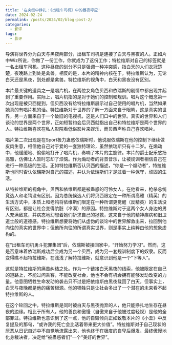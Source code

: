 ```yaml
---
title: '在夹缝中挣扎：《出租车司机》中的昼夜呼应'
date: 2024-02-24
permalink: /posts/2024/02/blog-post-2/
categories: 
  - 影评
tags:
  - 影评
---
```

导演将世界分为白天与黑夜两部分，出租车司机是连接了白天与黑夜的人。正如片中Wiz所说，你做了一份工作，你就成为了这份工作；特拉维斯对自己的标签就是一名出租车司机。这种昼夜的划分不只是强调一种冲突感，指白天的人们衣冠楚楚，夜晚路上到处是禽兽。相反的是，本片的精神内核在于，特拉维斯认为，无论白天还是黑夜，到处都是禽兽。特拉维斯的视角中，白天和黑夜没有区别。

本片最关键的道具之一是唱片机，在两位女角色贝西和依瑞斯的剧情中都出现并起到了重要作用。实际上，唱片机指的是对于她们的控制和规训。唱片这个概念第一次出现是被贝西提到，但贝西没有给特拉维斯展示过自己使用的唱片机，当然如果她真的有唱片机的话。特拉维斯对于世界的了解一方面来自于眼睛，这是真实的世界，另一方面来自于一个破旧的电视机，这是人们口中的世界。真实的世界和人们谈论的世界是两个世界，正如短暂约会后贝西就指出自己和特拉维斯是两个世界的人。特拉维斯喜欢在私人影院看低俗影片来娱乐，而贝西声称自己喜欢唱片。

唱片第二次出现是在Sport极力蛊惑依瑞斯时，他说服依瑞斯在他的控制下继续做皮肉生意，相信他自己对于爱的一套独特理论，虽然依瑞斯只有十二岁。在煽动中，他缓缓地、偷偷地打开了唱片机，奏响了本片的主旋律。本片的爵士配乐悠扬高雅，仿佛让人暂时忘却了烦恼。作为煽动者的背景音乐，让被规训者相信自己在进行一种高级的生活。正如特拉维斯否认贝西的描述，“你是一个煽动者”，特拉维斯也同时否认依瑞斯对自己的描述，并认为依瑞斯们才是过着一种保守，顽固的生活。

从特拉维斯的视角中，贝西和依维斯都是被蛊惑的可怜女人。在他看来，枪杀总统竞选人和老鸨没有区别。因为总统候选人们将贝西限定在一种所谓高雅（精英）的生活方式中，本质上和老鸨将依维斯们限定在一种所谓更觉醒（反精英）的生活没有区别，都是让社会变得肮脏（冷漠）的原因。特拉维斯对于这两个女人身边的男人充满敌意，并病态地幻想着她们祈求自己的拯救，这来自于他的精神疾病和旧卫道士般的道德感。特拉维斯想要将她们从虚伪的谈论中的世界解救出来，拉回到他向往的真实的世界中；但他所向往的所谓真实世界，则是事实上纯粹由他的想象虚构的。

在“出租车司机勇斗犯罪集团”后，依瑞斯被接回家中，“开始努力学习”。然而，这是否意味着依瑞斯成功后会成为另一个贝西，成为另一套规训制度下的奴隶。反而变得瞧不起特拉维斯，在浅浅了解特拉维斯，就意识到他是一个“下等人”。

这就是特拉维斯的痛苦纠结之处。作为一个链接白天黑夜的线索，他被限定在自己的道路上，不能过问乘客，不能改变社会，他也不会有机会拥有能够发动改变的力量。他意图牺牲生命发动的袭击只不过是把依维斯由黑夜载回了白天，但事实上，白天与夜晚都是他的痛苦根源。他的牺牲只是让社会多出了一个潜在的未来看不起特拉维斯的人。

在这个轮回之中，特拉维斯是同时被白天与黑夜抛弃的人，他只能挣扎地生存在昼夜的边缘。相比于所有人，他的善良和傲慢（自傲来自于他被过度轻视）是他的全部罪过。特拉维斯也意识到了这一点，他的自毁倾向正如致敬本片的《小丑》中反复提及的那句，“或许我的死亡会比活着带来更大价值”。特拉维斯对于自己现状的厌恶从日记自述中不自觉地流露出来，他也终于在极度的自卑后爆发，最终傲慢地化身裁决者，决定给“被蛊惑者们”一个“美好的世界”。
